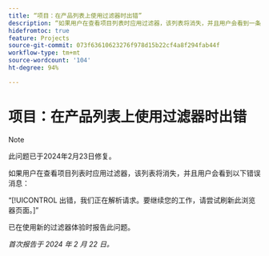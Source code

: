 ```yaml
---
title: “项目：在产品列表上使用过滤器时出错”
description: “如果用户在查看项目列表时应用过滤器，该列表将消失，并且用户会看到一条错误消息。”
hidefromtoc: true
feature: Projects
source-git-commit: 073f63610623276f978d15b22cf4a8f294fab44f
workflow-type: tm+mt
source-wordcount: '104'
ht-degree: 94%

---
```



# 项目：在产品列表上使用过滤器时出错

>[!NOTE]
>
>此问题已于2024年2月23日修复。

如果用户在查看项目列表时应用过滤器，该列表将消失，并且用户会看到以下错误消息：

“[!UICONTROL 出错，我们正在解析请求。要继续您的工作，请尝试刷新此浏览器页面。]”

已在使用新的过滤器体验时报告此问题。

_首次报告于 2024 年 2 月 22 日。_
